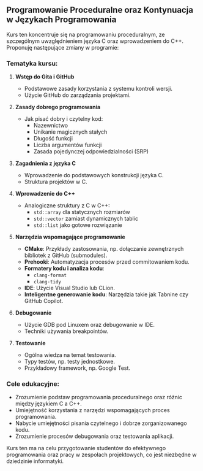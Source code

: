 ## Programowanie Proceduralne oraz Kontynuacja w Językach Programowania

Kurs ten koncentruje się na programowaniu proceduralnym, ze szczególnym uwzględnieniem języka C oraz wprowadzeniem do C++. Proponuję następujące zmiany w programie:

### Tematyka kursu:

1. **Wstęp do Gita i GitHub**
   - Podstawowe zasady korzystania z systemu kontroli wersji.
   - Użycie GitHub do zarządzania projektami.

2. **Zasady dobrego programowania**
   - Jak pisać dobry i czytelny kod:
     - Nazewnictwo
     - Unikanie magicznych stałych
     - Długość funkcji
     - Liczba argumentów funkcji
     - Zasada pojedynczej odpowiedzialności (SRP)

3. **Zagadnienia z języka C**
   - Wprowadzenie do podstawowych konstrukcji języka C.
   - Struktura projektów w C.

4. **Wprowadzenie do C++**
   - Analogiczne struktury z C w C++:
     - `std::array` dla statycznych rozmiarów
     - `std::vector` zamiast dynamicznych tablic
     - `std::list` jako gotowe rozwiązanie

5. **Narzędzia wspomagające programowanie**
   - **CMake**: Przykłady zastosowania, np. dołączanie zewnętrznych bibliotek z GitHub (submodules).
   - **Prehooki**: Automatyzacja procesów przed commitowaniem kodu.
   - **Formatery kodu i analiza kodu**:
     - `clang-format`
     - `clang-tidy`
   - **IDE**: Użycie Visual Studio lub CLion.
   - **Inteligentne generowanie kodu**: Narzędzia takie jak Tabnine czy GitHub Copilot.

6. **Debugowanie**
   - Użycie GDB pod Linuxem oraz debugowanie w IDE.
   - Techniki używania breakpointów.

7. **Testowanie**
   - Ogólna wiedza na temat testowania.
   - Typy testów, np. testy jednostkowe.
   - Przykładowy framework, np. Google Test.

### Cele edukacyjne:

- Zrozumienie podstaw programowania proceduralnego oraz różnic między językiem C a C++.
- Umiejętność korzystania z narzędzi wspomagających proces programowania.
- Nabycie umiejętności pisania czytelnego i dobrze zorganizowanego kodu.
- Zrozumienie procesów debugowania oraz testowania aplikacji.

Kurs ten ma na celu przygotowanie studentów do efektywnego programowania oraz pracy w zespołach projektowych, co jest niezbędne w dziedzinie informatyki.
